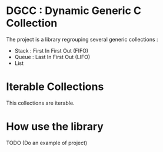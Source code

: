 # DGCC : Dynamic Generic C Collection

The project is a library regrouping several generic collections :

- Stack : First In First Out (FIFO)
- Queue : Last In First Out (LIFO)
- List

# Iterable Collections

This collections are iterable.


# How use the library

TODO (Do an example of project)


